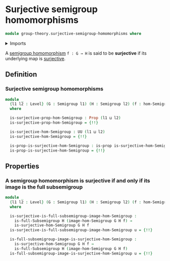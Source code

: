 # Surjective semigroup homomorphisms

```agda
module group-theory.surjective-semigroup-homomorphisms where
```

<details><summary>Imports</summary>

```agda
open import foundation.propositions
open import foundation.surjective-maps
open import foundation.universe-levels

open import group-theory.full-subsemigroups
open import group-theory.homomorphisms-semigroups
open import group-theory.images-of-semigroup-homomorphisms
open import group-theory.semigroups
```

</details>

A [semigroup homomorphism](group-theory.homomorphisms-semigroups.md) `f : G → H`
is said to be **surjective** if its underlying map is
[surjective](foundation.surjective-maps.md).

## Definition

### Surjective semigroup homomorphisms

```agda
module _
  {l1 l2 : Level} (G : Semigroup l1) (H : Semigroup l2) (f : hom-Semigroup G H)
  where

  is-surjective-prop-hom-Semigroup : Prop (l1 ⊔ l2)
  is-surjective-prop-hom-Semigroup = {!!}

  is-surjective-hom-Semigroup : UU (l1 ⊔ l2)
  is-surjective-hom-Semigroup = {!!}

  is-prop-is-surjective-hom-Semigroup : is-prop is-surjective-hom-Semigroup
  is-prop-is-surjective-hom-Semigroup = {!!}
```

## Properties

### A semigroup homomorphism is surjective if and only if its image is the full subsemigroup

```agda
module _
  {l1 l2 : Level} (G : Semigroup l1) (H : Semigroup l2) (f : hom-Semigroup G H)
  where

  is-surjective-is-full-subsemigroup-image-hom-Semigroup :
    is-full-Subsemigroup H (image-hom-Semigroup G H f) →
    is-surjective-hom-Semigroup G H f
  is-surjective-is-full-subsemigroup-image-hom-Semigroup u = {!!}

  is-full-subsemigroup-image-is-surjective-hom-Semigroup :
    is-surjective-hom-Semigroup G H f →
    is-full-Subsemigroup H (image-hom-Semigroup G H f)
  is-full-subsemigroup-image-is-surjective-hom-Semigroup u = {!!}
```
